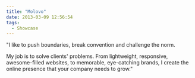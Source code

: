 ```yaml
---
title: "Molovo"
date: 2013-03-09 12:56:54
tags: 
  - Showcase
---
```


"I like to push boundaries, break convention and challenge the norm.

My job is to solve clients' problems. From lightweight, responsive, awesome-filled websites, to memorable, eye-catching brands, I create the online presence that your company needs to grow."
